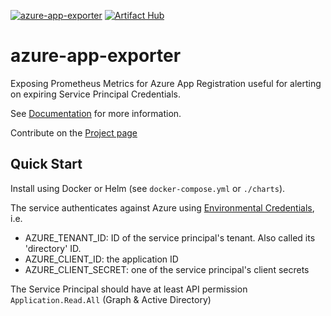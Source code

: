 [![azure-app-exporter](https://github.com/mkoertgen/azure-app-exporter/actions/workflows/azure-app-exporter.yml/badge.svg)](https://github.com/mkoertgen/azure-app-exporter/actions/workflows/azure-app-exporter.yml)
[![Artifact Hub](https://img.shields.io/endpoint?url=https://artifacthub.io/badge/repository/azure-app-exporter)](https://artifacthub.io/packages/search?repo=azure-app-exporter)

# azure-app-exporter

Exposing Prometheus Metrics for Azure App Registration useful for alerting on expiring Service Principal Credentials.

See [Documentation](_docs/index.md) for more information.

Contribute on the [Project page](https://github.com/users/mkoertgen/projects/1/)

## Quick Start

Install using Docker or Helm (see `docker-compose.yml` or `./charts`).

The service authenticates against Azure using [Environmental Credentials](https://docs.microsoft.com/en-us/python/api/azure-identity/azure.identity.environmentcredential?view=azure-python), i.e.

- AZURE_TENANT_ID: ID of the service principal's tenant. Also called its 'directory' ID.
- AZURE_CLIENT_ID: the application ID
- AZURE_CLIENT_SECRET: one of the service principal's client secrets

The Service Principal should have at least API permission `Application.Read.All` (Graph & Active Directory)
